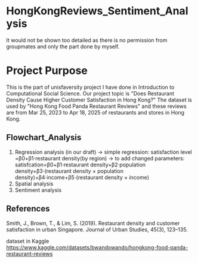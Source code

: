 # HongKongReviews_Sentiment_Analysis
It would not be shown too detailed as there is no permission from groupmates and only the part done by myself.

# Project Purpose
This is the part of unisfaversity project I have done in Introduction to Computational Social Science. Our project topic is "Does Restaurant Density Cause Higher Customer Satisfaction in Hong Kong?"
The dataset is used by "Hong Kong Food Panda Restaurant Reviews" and these reviews are from Mar 25, 2023 to Apr 18, 2025 of restaurants and stores in Hong Kong. 


## Flowchart_Analysis
1. Regression analysis (in our draft)
-> simple regression: satisfaction level =β0+β1⋅restaurant density(by region) 
-> to add changed parameters: satisfcation=β0+β1⋅restaurant density+β2⋅population density+β3⋅(restaurant density × population density)+β4⋅income+β5⋅(restaurant density × income)
2. Spatial analysis
3. Sentiment analysis


## References
Smith, J., Brown, T., & Lim, S. (2019). Restaurant density and customer satisfaction in urban
Singapore. Journal of Urban Studies, 45(3), 123–135.

dataset in Kaggle https://www.kaggle.com/datasets/bwandowando/hongkong-food-panda-restaurant-reviews

